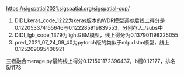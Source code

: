 https://sigspatial2021.sigspatial.org/sigspatial-cup/

1. DIDI_keras_code_1222为keras版本的WDR模型调参后线上得分是0.122053374155646与0.122285919839553，分别存入./subs中
2. DIDI_lgb_code_1379为lightGBM模型，线上得分为0.137901198225055
3. pred_2021_07_24_09_40为pytorch版的类似于mlp+lstm模型，线上0.125209095406921

三者融合merage.py最终线上得分0.121501172396437，b榜0.12177，排名5/1173 